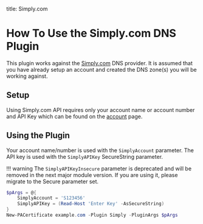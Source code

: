 title: Simply.com

# How To Use the Simply.com DNS Plugin

This plugin works against the [Simply.com](https://www.simply.com/) DNS provider. It is assumed that you have already setup an account and created the DNS zone(s) you will be working against.

## Setup

Using Simply.com API requires only your account name or account number and API Key which can be found on the [account](https://www.simply.com/controlpanel/account/) page.

## Using the Plugin

Your account name/number is used with the `SimplyAccount` parameter. The API key is used with the `SimplyAPIKey` SecureString parameter.

!!! warning
    The `SimplyAPIKeyInsecure` parameter is deprecated and will be removed in the next major module version. If you are using it, please migrate to the Secure parameter set.

```powershell
$pArgs = @{
    SimplyAccount = 'S123456'
    SimplyAPIKey = (Read-Host 'Enter Key' -AsSecureString)
}
New-PACertificate example.com -Plugin Simply -PluginArgs $pArgs
```
